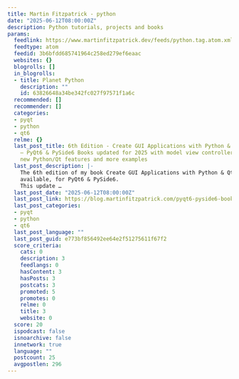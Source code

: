 ```yaml
---
title: Martin Fitzpatrick - python
date: "2025-06-12T08:00:00Z"
description: Python tutorials, projects and books
params:
  feedlink: https://www.martinfitzpatrick.dev/feeds/python.tag.atom.xml
  feedtype: atom
  feedid: 3b6bfdd685741964c258ed279ef6eaac
  websites: {}
  blogrolls: []
  in_blogrolls:
  - title: Planet Python
    description: ""
    id: 63826648a34be342fc027f97571f1a6c
  recommended: []
  recommender: []
  categories:
  - pyqt
  - python
  - qt6
  relme: {}
  last_post_title: 6th Edition - Create GUI Applications with Python & Qt, Released
    — PyQt6 & PySide6 Books updated for 2025 with model view controller architecture,
    new Python/Qt features and more examples
  last_post_description: |-
    The 6th edition of my book Create GUI Applications with Python & Qt is now
    available, for PyQt6 & PySide6.
    This update …
  last_post_date: "2025-06-12T08:00:00Z"
  last_post_link: https://blog.martinfitzpatrick.com/pyqt6-pyside6-books-updated-2025/
  last_post_categories:
  - pyqt
  - python
  - qt6
  last_post_language: ""
  last_post_guid: e773bf856492ee64e2f51275611f67f2
  score_criteria:
    cats: 0
    description: 3
    feedlangs: 0
    hasContent: 3
    hasPosts: 3
    postcats: 3
    promoted: 5
    promotes: 0
    relme: 0
    title: 3
    website: 0
  score: 20
  ispodcast: false
  isnoarchive: false
  innetwork: true
  language: ""
  postcount: 25
  avgpostlen: 296
---
```

